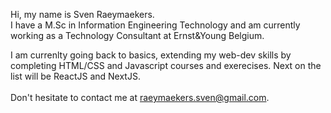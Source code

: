 Hi, my name is Sven Raeymaekers. <br>
I have a M.Sc in Information Engineering Technology and am currently working as a Technology Consultant at Ernst&Young Belgium.<br>

I am currenlty going back to basics, extending my web-dev skills by completing HTML/CSS and Javascript courses and exerecises.
Next on the list will be ReactJS and NextJS. \
<br>
Don't hesitate to contact me at raeymaekers.sven@gmail.com.

<!---
SvenRaeymaekers/SvenRaeymaekers is a ✨ special ✨ repository because its `README.md` (this file) appears on your GitHub profile.
You can click the Preview link to take a look at your changes.
--->
